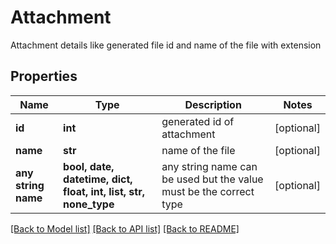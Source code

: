 # Attachment

Attachment details like generated file id and name of the file with extension

## Properties
Name | Type | Description | Notes
------------ | ------------- | ------------- | -------------
**id** | **int** | generated id of attachment | [optional] 
**name** | **str** | name of the file | [optional] 
**any string name** | **bool, date, datetime, dict, float, int, list, str, none_type** | any string name can be used but the value must be the correct type | [optional]

[[Back to Model list]](../README.md#documentation-for-models) [[Back to API list]](../README.md#documentation-for-api-endpoints) [[Back to README]](../README.md)


